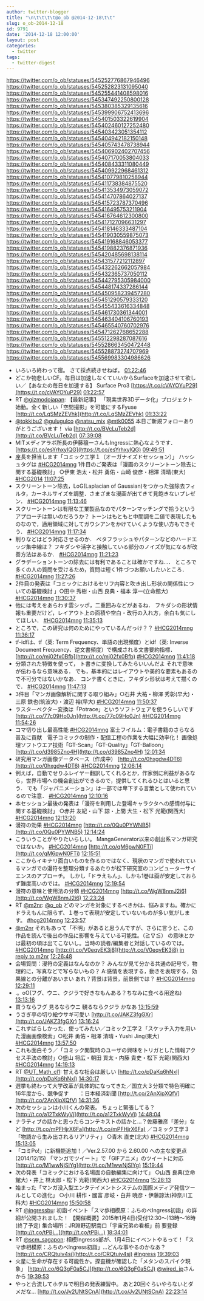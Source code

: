 ```yaml
---
author: twitter-blogger
title: "\n\t\t\t\t@o_ob @2014-12-18\t\t"
slug: o_ob-2014-12-18
id: 9791
date: '2014-12-18 12:00:00'
layout: post
categories:
  - twitter
tags:
  - twitter-digest
---
```


https://twitter.com/o_ob/statuses/545252776867946496 https://twitter.com/o_ob/statuses/545252823131095040 https://twitter.com/o_ob/statuses/545255441408598016 https://twitter.com/o_ob/statuses/545347492250800128 https://twitter.com/o_ob/statuses/545380385329135616 https://twitter.com/o_ob/statuses/545399906752413696 https://twitter.com/o_ob/statuses/545401503322619904 https://twitter.com/o_ob/statuses/545402460127252480 https://twitter.com/o_ob/statuses/545403423051354112 https://twitter.com/o_ob/statuses/545404942182150148 https://twitter.com/o_ob/statuses/545405743478738944 https://twitter.com/o_ob/statuses/545406902402707456 https://twitter.com/o_ob/statuses/545407170053804033 https://twitter.com/o_ob/statuses/545408433311080449 https://twitter.com/o_ob/statuses/545409922968461312 https://twitter.com/o_ob/statuses/545410779810258944 https://twitter.com/o_ob/statuses/545411738384875520 https://twitter.com/o_ob/statuses/545413534973059072 https://twitter.com/o_ob/statuses/545414707864027137 https://twitter.com/o_ob/statuses/545415723787370496 https://twitter.com/o_ob/statuses/545416495753211904 https://twitter.com/o_ob/statuses/545416764612300800 https://twitter.com/o_ob/statuses/545417127096631297 https://twitter.com/o_ob/statuses/545418146333487104 https://twitter.com/o_ob/statuses/545419030559875073 https://twitter.com/o_ob/statuses/545419168846053377 https://twitter.com/o_ob/statuses/545419882376871936 https://twitter.com/o_ob/statuses/545420485698138114 https://twitter.com/o_ob/statuses/545431577212112897 https://twitter.com/o_ob/statuses/545432262662057984 https://twitter.com/o_ob/statuses/545432365737050112 https://twitter.com/o_ob/statuses/545442795305984000 https://twitter.com/o_ob/statuses/545448174337286144 https://twitter.com/o_ob/statuses/545450958239457280 https://twitter.com/o_ob/statuses/545451290579333120 https://twitter.com/o_ob/statuses/545455433616334848 https://twitter.com/o_ob/statuses/545461730361344001 https://twitter.com/o_ob/statuses/545463404106760193 https://twitter.com/o_ob/statuses/545465540760702976 https://twitter.com/o_ob/statuses/545471262768652288 https://twitter.com/o_ob/statuses/545512298287087616 https://twitter.com/o_ob/statuses/545528663450472448 https://twitter.com/o_ob/statuses/545528873274707969 https://twitter.com/o_ob/statuses/545569983304986626  

*   いろいろ終わって宿。 さて採点続きせねば。 [01:22:46](https://twitter.com/o_ob/statuses/545252776867946496)
*   どこか物悲しいCF。毎日は加速しなくていいからSurfaceを加速させて欲しい／【あなたの毎日を加速する】 Surface Pro3 [https://t.co/cVAYOYuP29](https://t.co/cVAYOYuP29) [01:22:57](https://twitter.com/o_ob/statuses/545252823131095040)
*   RT [@gizmodojapan](https://twitter.com/gizmodojapan): 【最新記事】 「現実世界3Dデータ化」プロジェクト始動。全く新しい「空間撮影」を可能にするFyuse [http://t.co/LqSMzZEVhk](http://t.co/LqSMzZEVhk) [01:33:22](https://twitter.com/o_ob/statuses/545255441408598016)
*   [@tokkibu2](https://twitter.com/tokkibu2) [@gulugulco](https://twitter.com/gulugulco) [@natsu_mix](https://twitter.com/natsu_mix) [@mtk0055](https://twitter.com/mtk0055) 本日ご新規フォローありがとうございます！ via [http://t.co/BVcLuTeb2d](http://t.co/BVcLuTeb2d) [07:39:08](https://twitter.com/o_ob/statuses/545347492250800128)
*   MITメディアラボ所長の伊藤穰一さんもIngressに熱心なようです． [https://t.co/esYrhxyIQG](https://t.co/esYrhxyIQG) [09:49:51](https://twitter.com/o_ob/statuses/545380385329135616)
*   座長を担当します「コミック工学１（オーガナイズドセッション）」 ハッシュタグは [#HCG2014mng](https://twitter.com/search?q=%23HCG2014mng&src=hash) 1件目のご発表は「漫画のスクリーントーン除去に関する基礎検討」 ○伊東 浩太・松井 勇佑・山崎 俊彦・相澤 清晴(東大) [#HCG2014](https://twitter.com/search?q=%23HCG2014&src=hash) [11:07:25](https://twitter.com/o_ob/statuses/545399906752413696)
*   スクリーントーン除去，LoG(Laplacian of Gaussian)をつかった強除去フィルタ，カーネルサイズを調整．さまざまな漫画が出てきて見飽きないプレゼン． [#HCG2014mng](https://twitter.com/search?q=%23HCG2014mng&src=hash) [11:13:46](https://twitter.com/o_ob/statuses/545401503322619904)
*   スクリーントーンは有限な工業製品なのでパターンマッチングで拾うというアプローチは無いのだろうか？ トーンはもともと中間調を二値で表現したものなので，適用領域に対してガウシアンをかけていくような使い方もできそう． [#HCG2014mng](https://twitter.com/search?q=%23HCG2014mng&src=hash) [11:17:34](https://twitter.com/o_ob/statuses/545402460127252480)
*   削りなどはどう対応させるのか． ベタフラッシュやパターンなどのハードエッジ集中線は？ フキダシや活字と接触している部分のノイズが気になるが改善方法はあるか． [#HCG2014mng](https://twitter.com/search?q=%23HCG2014mng&src=hash) [11:21:23](https://twitter.com/o_ob/statuses/545403423051354112)
*   グラデーショントーンの除去には有利であることは確かですね…． ところで多くの人の質問を受けるため，質問は短く1件づつお願いしたいところ． [#HCG2014mng](https://twitter.com/search?q=%23HCG2014mng&src=hash) [11:27:26](https://twitter.com/o_ob/statuses/545404942182150148)
*   2件目の発表は「コミックにおけるセリフ内容と吹き出し形状の関係性についての基礎検討 」○田中 秀樹・山西 良典・福本 淳一(立命館大) [#HCG2014mng](https://twitter.com/search?q=%23HCG2014mng&src=hash) [11:30:37](https://twitter.com/o_ob/statuses/545405743478738944)
*   他には考えをあらわす雲シッポ，二重囲みなどがあるね． フキダシの形状情報も重要だけど，レイアウト上の面積や空白・改行の入れ方，余白も気にしてほしい． [#HCG2014mng](https://twitter.com/search?q=%23HCG2014mng&src=hash) [11:35:13](https://twitter.com/o_ob/statuses/545406902402707456)
*   ところで，この研究は何のためにやっているんだっけ？？ [#HCG2014mng](https://twitter.com/search?q=%23HCG2014mng&src=hash) [11:36:17](https://twitter.com/o_ob/statuses/545407170053804033)
*   tf-idfは、tf（英: Term Frequency、単語の出現頻度）とidf（英: Inverse Document Frequency、逆文書頻度）で構成される文書要約指標． [http://t.co/mj02fx0Bfb](http://t.co/mj02fx0Bfb) [#HCG2014mng](https://twitter.com/search?q=%23HCG2014mng&src=hash) [11:41:18](https://twitter.com/o_ob/statuses/545408433311080449)
*   分類された特徴を使って， ト書きに変換してみたらいいんだよ それで意味が伝わるなら意味ある． でも，基本的にはレイアウトや美的な要素もあるので不可分ではないかなあ． コンテ書くときに，フキダシ形状は考えて描くので． [#HCG2014mng](https://twitter.com/search?q=%23HCG2014mng&src=hash) [11:47:13](https://twitter.com/o_ob/statuses/545409922968461312)
*   3件目「マンガ画像解析に関する取り組み」○石井 大祐・柳澤 秀彰(早大)・三原 鉄也(筑波大)・渡辺 裕(早大) [#HCG2014mng](https://twitter.com/search?q=%23HCG2014mng&src=hash) [11:50:37](https://twitter.com/o_ob/statuses/545410779810258944)
*   ラスターベクター変換は「Potrace」というソフトウェアを使うらしいです [http://t.co/77c09Ho0Jn](http://t.co/77c09Ho0Jn) [#HCG2014mng](https://twitter.com/search?q=%23HCG2014mng&src=hash) [11:54:26](https://twitter.com/o_ob/statuses/545411738384875520)
*   コマ切り出し最高性能 [#HCG2014mng](https://twitter.com/search?q=%23HCG2014mng&src=hash) 富士フイルム：電子書籍のさらなる普及に貢献　電子コミックの制作・配信工程の作業を大幅に効率化！ 画像処理ソフトウエア技術「GT-Scan」「GT-Quality」「GT-Balloon」 [http://t.co/d3985Zno4H](http://t.co/d3985Zno4H) [12:01:34](https://twitter.com/o_ob/statuses/545413534973059072)
*   研究用マンガ画像データベース（作成中） [http://t.co/0hxgdw4DT6](http://t.co/0hxgdw4DT6) [#HCG2014mng](https://twitter.com/search?q=%23HCG2014mng&src=hash) [12:06:14](https://twitter.com/o_ob/statuses/545414707864027137)
*   例えば，自動でせりふレイヤー翻訳してくれるとか，作家側に利益があるなら，世界市場への機会創出ができるので，提供してくれるひとはいると思う． でも「ジャパニメーション」は一部では卑下する言葉として使われているので注意． [#HCG2014mng](https://twitter.com/search?q=%23HCG2014mng&src=hash) [12:10:16](https://twitter.com/o_ob/statuses/545415723787370496)
*   本セッション最後の発表は「漫符を利用した登場キャラクタへの感情付与に関する基礎検討」 ○赤井 友紀・山下 諒・上間 大生・松下 光範(関西大) [#HCG2014mng](https://twitter.com/search?q=%23HCG2014mng&src=hash) [12:13:20](https://twitter.com/o_ob/statuses/545416495753211904)
*   漫符の効果 [#HCG2014mng](https://twitter.com/search?q=%23HCG2014mng&src=hash) [http://t.co/0Qu0PYWNB5](http://t.co/0Qu0PYWNB5) [12:14:24](https://twitter.com/o_ob/statuses/545416764612300800)
*   こういうことがやりたいらしい。 MangaGenerator以来の創出系マンガ研究ではないか。 [#HCG2014mng](https://twitter.com/search?q=%23HCG2014mng&src=hash) [http://t.co/qM6pwN0FTi](http://t.co/qM6pwN0FTi) [12:15:51](https://twitter.com/o_ob/statuses/545417127096631297)
*   ここからイキナリ面白いものを作るのではなく、現状のマンガで使われているマンガでの漫符を整理分類するあたりが松下研究室のコンピューターサイエンスのアプローチ。 しかし「ドラえもん」、しかも1巻は画が安定しておらず難度高いのでは。 [#HCG2014mng](https://twitter.com/search?q=%23HCG2014mng&src=hash) [12:19:54](https://twitter.com/o_ob/statuses/545418146333487104)
*   漫符の意味と使用法の分類 [#HCG2014mng](https://twitter.com/search?q=%23HCG2014mng&src=hash) [http://t.co/WgW8nmJ2i6](http://t.co/WgW8nmJ2i6) [12:23:24](https://twitter.com/o_ob/statuses/545419030559875073)
*   RT [@m2nr](https://twitter.com/m2nr): [@o_ob](https://twitter.com/o_ob) どのマンガを対象にするべきかは、悩みますね。確かにドラえもんに限らず、１巻って表現が安定していないものが多い気がします。 [#hcg2014mng](https://twitter.com/search?q=%23hcg2014mng&src=hash) [12:23:57](https://twitter.com/o_ob/statuses/545419168846053377)
*   [@m2nr](https://twitter.com/m2nr) それもあって「不明」があると思うんですが、さらに言うと、この作品を読んで後出の作品に影響を与えている可能性。（≧∇≦） の意味とかは最初の頃は出てこないし。当時の読者/編集者と対話しているのでは。 [#HCG2014mng](https://twitter.com/search?q=%23HCG2014mng&src=hash) [http://t.co/V0eqvEK3j8](http://t.co/V0eqvEK3j8) [in reply to m2nr](https://twitter.com/m2nr/statuses/545418648643334144) [12:26:48](https://twitter.com/o_ob/statuses/545419882376871936)
*   会場質問：漫符の定義はなんなのか？ みんなが見て分かる共通の記号で，物理的に，写真などで写らないもの？ A:感情を表現する，動きを表現する，効果線との分離があいまい あれ？背景は背景，前景側では？ [#HCG2014mng](https://twitter.com/search?q=%23HCG2014mng&src=hash) [12:29:11](https://twitter.com/o_ob/statuses/545420485698138114)
*   .。oO(フグ、ウニ、クジラで好きなもんある？ちなみに食べる用途ね) [13:13:16](https://twitter.com/o_ob/statuses/545431577212112897)
*   買うならフグ 見るならウニ 観るならクジラ かなあ [13:15:59](https://twitter.com/o_ob/statuses/545432262662057984)
*   うさぎ亭の切り絵ウサギ可愛い [http://t.co/JAKZ3fgGXr](http://t.co/JAKZ3fgGXr) [13:16:24](https://twitter.com/o_ob/statuses/545432365737050112)
*   これすばらしかった．使ってみたい／コミック工学２「スケッチ入力を用いた漫画画像検索」○松井 勇佑・相澤 清晴・Yushi Jing(東大) [#HCG2014mng](https://twitter.com/search?q=%23HCG2014mng&src=hash) [13:57:50](https://twitter.com/o_ob/statuses/545442795305984000)
*   これも面白そう／「コミック閲覧時のユーザの興味をトリガとした情報アクセス手法の検討」○盛山 将広・朝田 貫太・内藤 貴史・松下 光範(関西大) [#HCG2014mng](https://twitter.com/search?q=%23HCG2014mng&src=hash) [14:19:13](https://twitter.com/o_ob/statuses/545448174337286144)
*   RT [@UT_Math_cl1](https://twitter.com/UT_Math_cl1): 甘えるな社会は厳しい [http://t.co/pDaKq6hNxl](http://t.co/pDaKq6hNxl) [14:30:17](https://twitter.com/o_ob/statuses/545450958239457280)
*   選挙も終わって大学改革が具体的になってきた／国立大３分類で特色明確に　16年度から、競争促す　　：日本経済新聞 [http://t.co/2AnXipXQfV](http://t.co/2AnXipXQfV) [14:31:36](https://twitter.com/o_ob/statuses/545451290579333120)
*   次のセッションは小川くんの発表。 ちょっと緊張してる？ [http://t.co/a12TxkWyVj](http://t.co/a12TxkWyVj) [14:48:04](https://twitter.com/o_ob/statuses/545455433616334848)
*   ナラティブの話かと思ったらコンテキストの話かと…？佐藤雅彦「差分」など [http://t.co/mPFHjrX6Fa](http://t.co/mPFHjrX6Fa) ／コミック工学３「物語から生み出されるリアリティ」 ○青木 直史(北大) [#HCG2014mng](https://twitter.com/search?q=%23HCG2014mng&src=hash) [15:13:05](https://twitter.com/o_ob/statuses/545461730361344001)
*   「コミPo!」に新機能追加！／Ver.2.57.00 から 2.60.00 への主な変更点 (2014/12/15) 「マンガでツイート」で「GIFアニメ」のツイートに対応 [http://t.co/M1wwNjSIYg](http://t.co/M1wwNjSIYg) [15:19:44](https://twitter.com/o_ob/statuses/545463404106760193)
*   次の発表「コミックにおける名場面の自動編集に向けて」 ○山西 良典(立命館大)・井上 林太郎・松下 光範(関西大) [#HCG2014mng](https://twitter.com/search?q=%23HCG2014mng&src=hash) [15:28:13](https://twitter.com/o_ob/statuses/545465540760702976)
*   始まった「マンガ没入型エンタテイメントシステムの国際メディア発信ツールとしての進化」 ○小川 耕作・國富 彦岐・白井 暁彦・伊藤諒汰(神奈川工科大) [#HCG2014mng](https://twitter.com/search?q=%23HCG2014mng&src=hash) [15:50:58](https://twitter.com/o_ob/statuses/545471262768652288)
*   RT [@ingressbu](https://twitter.com/ingressbu): 初詣イベント「スマ歩相模原：ふちのべIngress初詣」の詳細が公開されました！ 【開催概要】2015年1月4日(受付12:30～)13時～16時(終了予定) 集合場所：JR淵野辺駅南口「宇宙兄弟の看板」前 要登録 [http://t.co/tPBj…](http://t.co/tPBj…) [18:34:01](https://twitter.com/o_ob/statuses/545512298287087616)
*   RT [@scm_sagapon](https://twitter.com/scm_sagapon): 相模Ingresss部が、1月4日にイベントやるって！「スマ歩相模原：ふちのべIngress初詣」…どんな事やるのかなあ？ [http://t.co/CRQtuiv4sj](http://t.co/CRQtuiv4sj) [#Ingress](https://twitter.com/search?q=%23Ingress&src=hash) [19:39:03](https://twitter.com/o_ob/statuses/545528663450472448)
*   火星に生命が存在する可能性か。探査機が確認した「メタンのスパイク現象」 [http://t.co/6Q3gF0a5CJ](http://t.co/6Q3gF0a5CJ) [@wired_jp](https://twitter.com/wired_jp)さんから [19:39:53](https://twitter.com/o_ob/statuses/545528873274707969)
*   やっと合流してホテルで明日の発表練習中。 あと20回ぐらいやらないとダメだな... [http://t.co/Jv2UNtSCnA](http://t.co/Jv2UNtSCnA) [22:23:14](https://twitter.com/o_ob/statuses/545569983304986626)